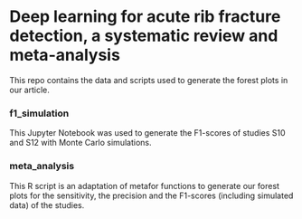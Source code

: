 # Deep learning for acute rib fracture detection, a systematic review and meta-analysis

This repo contains the data and scripts used to generate the forest plots in our article.

### f1_simulation

This Jupyter Notebook was used to generate the F1-scores of studies S10 and S12 with Monte Carlo simulations.

### meta_analysis

This R script is an adaptation of metafor functions to generate our forest plots for the sensitivity, the precision and the F1-scores (including simulated data) of the studies.
